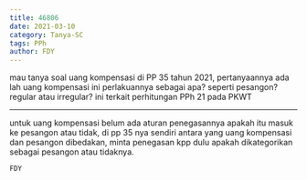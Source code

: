 ```yaml
---
title: 46806
date: 2021-03-10
category: Tanya-SC
tags: PPh
author: FDY
---
```


mau tanya soal uang kompensasi di PP 35 tahun 2021, pertanyaannya ada lah uang kompensasi ini perlakuannya sebagai apa? seperti pesangon? regular atau irregular? ini terkait perhitungan PPh 21 pada PKWT

---

untuk uang kompensasi belum ada aturan penegasannya apakah itu masuk ke pesangon atau tidak, di pp 35 nya sendiri antara yang uang kompensasi dan pesangon dibedakan, minta penegasan kpp dulu apakah dikategorikan sebagai pesangon atau tidaknya.

`FDY`
